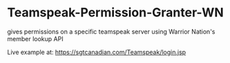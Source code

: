 Teamspeak-Permission-Granter-WN
===============================

gives permissions on a specific teamspeak server using Warrior Nation's member lookup API

Live example at: https://sgtcanadian.com/Teamspeak/login.jsp
